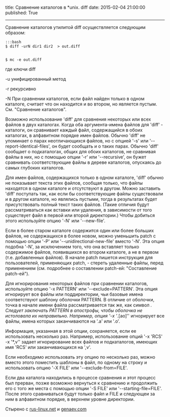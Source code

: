 title: Сравнение каталогов в *unix. diff
date: 2015-02-04 21:00:00
published: True

***

Сравнение каталогов утилитой diff осуществляется следующим образом:

	:::bash
	$ diff -urN dir1 dir2  > out.diff


	$ mc -e out.diff

где
ключи diff

-u унифицированный метод

-r рекурсивно 

-N При сравнении каталогов, если файл найден только в одном каталоге, считает что он находится и во втором, но является пустым. См. "Сравнение каталогов". 

 Возможно использование 'diff' для сравнения некоторых или всех файлов в двух каталогах. Когда оба аргумента-имена файлов для 'diff' ­ каталоги, он сравнивает каждый файл, содержащийся в обоих каталогах, в алфавитном порядке имен файлов. Обычно 'diff' не упоминает о парах неотличающихся файлов, но с опцией '-s' или '--report-identical-files', он будет сообщать и о таких парах. Обычно 'diff' сообщает о подкаталогах, общих для обоих каталогов, не сравнивая файлы в них, но с помощью опции '-r' или '--recursive', он бужет сравнивать соответствующие файлы в дереве каталогов, опускаясь до самых глубоких каталогов.

Для имен файлов, содержащихся только в одном каталоге, 'diff' обычно не показывает текста этих файлов, сообщая только, что файлы находятся в одном каталоге и отсутствуют в другом. Можно заставить 'diff' поступать так, как если бы соответствующие файлы существовали и в другом каталоге, но являлись пустыми, тогда в результатах будет присутствовать полный текст таких файлов. (Такие отличия будут рассматриваться как вставки или удаления, в зависимости от того существует файл в первой или второй директории.) Чтобы добиться этого используйте опцию '-N' или '--new-file'.

Если в более старом каталоге содержится один или более больших файлов, не содержащихся в более новом, можно уменьшить patch с помощью опции '-P' или '--unidirectional-new-file' вместо '-N'. Эта опция подобна '-N', за исключением того, что она вставляет только содержимое файлов, появившихся во втором каталоге, а не в первом (т.е. добавленных файлов). В начале patch пишется инструкция для пользователей, применяющих patch, - стереть удаленные файлы, перед применением (см. подробнее о составлении patch-ей: "Составление patch-ей").

Для игнорирования некоторых файлов при сравнении каталогов, используйте опцию '-x PATTERN' или '--exclude=PATTERN'. Эта опция игнорирует все файлы или поддиректории, чьи базовые имена соответствуют шаблону оболочки PATTERN. В отличие от оболочки, точка в начале имени файла рассматривается так же, как символ *. Следует заключать PATTERN в апострофы, чтобы оболочка не истоловала их неправильно. Например, опция '-x '*.[ao]'' игнорирует все файлы, имена которых заканчиваются на '.a' или '.o'.

Информация, указанная в этой опции, сохраняется, если ее использовать несколько раз. Например, использование опций '-x 'RCS' -x '*,v'' задает игнорирование всех файлов и подкаталогов, имеющих имя 'RCS' или заканчивающихся на ',v'.

Если необходимо использовать эту опцию по несколько раз, можно вместо этого поместить шаблоны в файл, по одному на строку и использовать опцию '-X FILE' или '--exclude-from=FILE'.

Если два каталога находились в процессе сравнения и этот процесс был прерван, позже возможно вернуться к сравнению и продолжить его с того же места с помощью опции '-S FILE' или '--starting-file=FILE'. После этого сравниваться будут только файл и FILE и следующеи за ним в алфавитном порядке, в верхнем уровне директории.

Стырено с [rus-linux.net](http://rus-linux.net) и [genaev.com](http://genaev.com)
